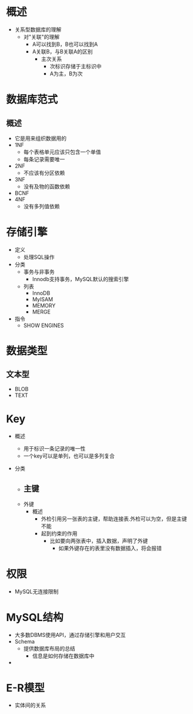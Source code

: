 # 概述
- 关系型数据库的理解
	- 对"关联"的理解
		- A可以找到B，B也可以找到A
		- A关联B，与B关联A的区别
			- 主次关系
				- 次标识存储于主标识中
				- A为主，B为次

# 数据库范式
## 概述
- 它是用来组织数据用的
- 1NF
	- 每个表格单元应该只包含一个单值
	- 每条记录需要唯一
- 2NF
	- 不应该有分区依赖
- 3NF
	- 没有及物的函数依赖
- BCNF
- 4NF
	- 没有多列值依赖


# 存储引擎
- 定义
	- 处理SQL操作
- 分类
	- 事务与非事务	
		- Innodb支持事务，MySQL默认的搜索引擎
	- 列表
	    - InnoDB
		- MyISAM
		- MEMORY
		- MERGE	
- 指令
	- SHOW ENGINES
        

# 数据类型
## 文本型
- BLOB
- TEXT

# Key
- 概述
	- 用于标识一条记录的唯一性
	- 一个key可以是单列，也可以是多列复合

- 分类
	- 主键
		- 
	- 外键
		- 概述
			- 外检引用另一张表的主键，帮助连接表.外检可以为空，但是主键不能
			- 起到约束的作用
				- 比如要向两张表中，插入数据，声明了外键
					- 如果外键存在的表里没有数据插入，将会报错

# 权限
- MySQL无连接限制

# MySQL结构
- 大多数DBMS使用API，通过存储引擎和用户交互
- Schema
	- 提供数据库布局的总结
		- 信息是如何存储在数据库中
- 

# E-R模型
- 实体间的关系